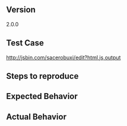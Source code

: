 <!--

Thank you for contributing!

Have a usage question?
======================
Questions will be closed without comment. Here are some resources to get help:

- Do the tutorial: https://github.com/reactjs/react-router-tutorial
- Read the docs: https://github.com/reactjs/react-router/tree/latest/docs
- Explore examples: https://github.com/reactjs/react-router/tree/latest/examples
- Look for/ask questions on stack overflow: https://stackoverflow.com/questions/ask?tags=react-router
- Ask in chat: https://discord.gg/0ZcbPKXt5bYaNQ46


Think you found a bug?
======================
The best thing to do is make a failing test in the repo and send it as a pull request so we can see exactly what is wrong and start fixing immediately. Otherwise, please use the "BUG REPORT" template below.


Have a feature request?
=======================
Remove the template from below and provide thoughtful commentary on what this feature means for your product. What will it allow you to do that you can't do today? How will it make current work-arounds straightforward? What potential bugs and edge cases does it help to avoid? etc. Please keep it product-centric.

Also, Please include code samples of the feature's usage.

-->


<!-- BUG TEMPLATE -->
## Version

2.0.0

## Test Case

http://jsbin.com/sacerobuxi/edit?html,js,output

## Steps to reproduce

## Expected Behavior

## Actual Behavior

